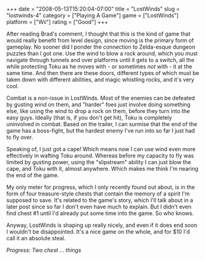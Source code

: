 +++
date = "2008-05-13T15:20:04-07:00"
title = "LostWinds"
slug = "lostwinds-4"
category = ["Playing A Game"]
game = ["LostWinds"]
platform = ["Wii"]
rating = ["Good"]
+++

After reading Brad's comment, I thought that this is the kind of game that would really benefit from level design, since moving is the primary form of gameplay.  No sooner did I ponder the connection to Zelda-esque dungeon puzzles than I got one.  Use the wind to blow a rock around, which you must navigate through tunnels and over platforms until it gets to a switch, all the while protecting Toku as he moves with - or sometimes <i>not</i> with - it at the same time.  And then there are these doors, different types of which must be taken down with different abilities, and magic whistling rocks, and it's very cool.

Combat is a non-issue in LostWinds.  Most of the enemies can be defeated by gusting wind on them, and "harder" foes just involve doing something else, like using the wind to drop a rock on them, before they turn into the easy guys.  Ideally (that is, if you don't get hit), Toku is completely uninvolved in combat.  Based on the trailer, I can surmise that the end of the game has a boss-fight, but the hardest enemy I've run into so far I just had to fly over.

Speaking of, I just got a cape!  Which means now I can use wind even more effectively in wafting Toku around.  Whereas before my capacity to fly was limited by gusting power, using the "slipstream" ability I can just blow the cape, and Toku with it, almost anywhere.  Which makes me think I'm nearing the end of the game.

My only meter for progress, which I only recently found out about, is in the form of four treasure-style chests that contain the memory of a spirit I'm supposed to save.  It's related to the game's story, which I'll talk about in a later post since so far I don't even have much to explain.  But I didn't even find chest #1 until I'd already put some time into the game.  So who knows.

Anyway, LostWinds is shaping up really nicely, and even if it does end soon I wouldn't be disappointed.  It's a nice game on the whole, and for $10 I'd call it an absolute steal.

<i>Progress: Two chest ... things</i>